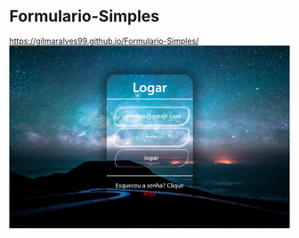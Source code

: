 # Formulario-Simples

https://gilmaralves99.github.io/Formulario-Simples/
![alt text](https://github.com/GilmarAlves99/Formulario-Simples/blob/master/Apresentacao.PNG?raw=true)
